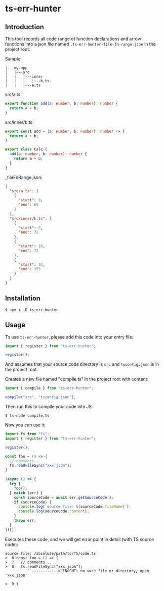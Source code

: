 # ts-err-hunter

## Introduction

This tool records all code range of function declarations and arrow functions into a json file named `.ts-err-hunter-file-fn-range.json` in the project root.

Sample: 

```
|---my-app
|   |---src
|   |   |---inner
|   |   |   |---b.ts
|   |   |---a.ts
```

src/a.ts:
```typescript
export function add(a: number, b: number): number {
  return a + b;
}
```

src/inner/b.ts:
```typescript
export const add = (a: number, b: number): number => {
  return a + b;
}

export class Calc {
  add(a: number, b: number): number {
    return a + b;
  }
}
```

_fileFnRange.json:
```json
{
  "src/a.ts": [
    {
      "start": 0,
      "end": 69
    }
  ],
  "src/inner/b.ts": [
    {
      "start": 6,
      "end": 72
    },
    {
      "start": 18,
      "end": 72
    },
    {
      "start": 93,
      "end": 153
    }
  ]
}
```

## Installation

```shell script
$ npm i -D ts-err-hunter
```

## Usage

To use `ts-err-hunter`, please add this code into your entry file:

```typescript
import { register } from "ts-err-hunter";

register();
```

And assumes that your source code directory is `src` and `tsconfig.json` is in the project root.

Creates a new file named "compile.ts" in the project root with content:

```typescript
import { compile } from "ts-err-hunter";

compile("src", "tsconfig.json");
```

Then run this to compile your code into JS.

```shell script
$ ts-node compile.ts
```

Now you can use it:

```typescript
import fs from "fs";
import { register } from "ts-err-hunter";

register();

const foo = () => {
  // comments...
  fs.readFileSync("xxx.json");
}

(async () => {
  try {
    foo();
  } catch (err) {
    const sourceCode = await err.getSourceCode();
    if (sourceCode) {
      console.log(`source file: ${sourceCode.fileName}`);
      console.log(sourceCode.content);
    }
    throw err;
  }
})();
```

Executes these code, and we will get error point in detail (with TS source code):

```
source file: /absolute/path/to/TS/code.ts
>  6 const foo = () => {
>  7   // comments...
>  8   fs.readFileSync("xxx.json");
          ^ ------------> ENOENT: no such file or directory, open 'xxx.json'

>  9 }
```
